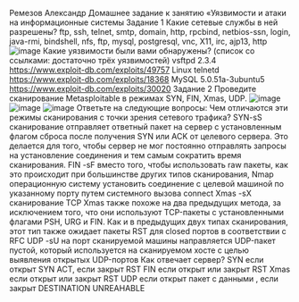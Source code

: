 Ремезов Александр 
Домашнее задание к занятию «Уязвимости и атаки на информационные системы
Задание 1
Какие сетевые службы в ней разрешены?
ftp, ssh, telnet, smtp, domain, http, rpcbind, netbios-ssn, login, java-rmi, bindshell, nfs, ftp, mysql, postgresql, vnc, X11, irc, ajp13, http
![image](https://github.com/Dryid1984/SQL/assets/152690390/595b5335-11dd-4a9d-8a9a-41d02a8b88cd)
Какие уязвимости были вами обнаружены? (список со ссылками: достаточно трёх уязвимостей)
vsftpd 2.3.4    https://www.exploit-db.com/exploits/49757
Linux telnetd   https://www.exploit-db.com/exploits/18368
MySQL 5.0.51a-3ubuntu5  https://www.exploit-db.com/exploits/30020
Задание 2
Проведите сканирование Metasploitable в режимах SYN, FIN, Xmas, UDP.
![image](https://github.com/Dryid1984/SQL/assets/152690390/c646005e-aeef-4df4-89ee-7bfe1e863bbb)
![image](https://github.com/Dryid1984/SQL/assets/152690390/949cda2e-6f05-4f70-a1cb-cbed45f767ff)
![image](https://github.com/Dryid1984/SQL/assets/152690390/489e5a52-80e9-42fb-8e8f-6dd337c7b891)
Ответьте на следующие вопросы:
Чем отличаются эти режимы сканирования с точки зрения сетевого трафика?
SYN-sS сканирование отправляет ответный пакет на сервер с установленным флагом сброса после получения SYN или ACK от целевого сервера. Это делается для того, чтобы сервер не мог постоянно отправлять запросы на установление соединения и тем самым сократить время сканирования.
FIN -sF вместо того, чтобы использовать raw пакеты, как это происходит при большинстве других типов сканирования, Nmap операционную систему установить соединение с целевой машиной по указанному порту путем системного вызова connect
Xmas -sX сканирование TCP Xmas также похоже на два предыдущих метода, за исключением того, что они используют TCP-пакеты с установленными флагами PSH, URG и FIN. Как и в предыдущих двух типах сканирования, этот тип также ожидает пакеты RST для closed портов в соответствии с RFC
UDP -sU на порт сканируемой машины направляется UDP-пакет пустой, который используется на сканируемом хосте с целью выявления открытых UDP-портов
Как отвечает сервер?
SYN если открыт SYN ACT, если закрыт RST
FIN если открыт или закрыт RST
Xmas если открыт или закрыт RST
UDP если открыт пакет с данными , если закрыт DESTINATION UNREAHABLE
